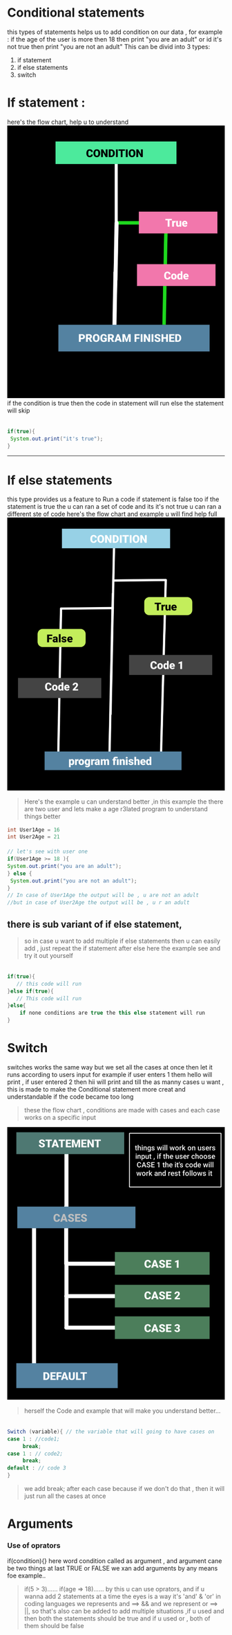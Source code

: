 # Conditional statements 
this types of statements helps us to add condition on our data , for example :
if the age of the user is more then 18 then print "you are an adult" or id it's not true then print 
"you are not an adult"
This can be divid into 3 types: 
1. if statement
2. if else statements
3. switch

# If statement :
here's the flow chart,  help u to understand 
![Cool Image](https://github.com/Alok-Raj01/JAVADSC/blob/main/Srcs/New%20Project%202%20%5B38510E2%5D.png)
if the condition is true then the code in statement will run else the statement will skip 
```java

if(true){
 System.out.print("it's true");
}
```
---
# If else statements
this type provides us a feature to Run a code if statement is false too
if the statement is true the u can ran a set of code and its it's not true u can ran a different ste of code 
here's the flow chart and example u will find help full
![if else flow ](https://github.com/Alok-Raj01/JAVADSC/blob/main/Srcs/New%20Project%203%20%5B9070275%5D.png)

> Here's the example u can understand better ,in this example the there are two user and lets make a age r3lated program to understand things better

```java
int User1Age = 16
int User2Age = 21

// let's see with user one
if(User1Age >= 18 ){
System.out.print("you are an adult");
} else {
 System.out.print("you are not an adult");
}
// In case of User1Age the output will be , u are not an adult
//but in case of User2Age the output will be , u r an adult 
```

## there is sub variant of if else statement,  
> so in case u want to add multiple if else statements then u can easily add , just repeat the if statement after else here the example see and try it out yourself
```java

if(true){
   // this code will run
}else if(true){
   // This code will run
}else{
    if none conditions are true the this else statement will run 
}


```


# Switch 
switches works the same way but we set all the cases at once then let it runs according to users input 
for example if user enters 1 them hello will print , if user entered 2 then hii will print and till the as manny cases u want , this is made to make the Conditional statement more creat and understandable if the code became too long

> these the flow chart , conditions are made with cases and each case works on a specific input

![flowchart](https://github.com/Alok-Raj01/JAVADSC/blob/main/Srcs/New%20Project%204%20%5B6B3ECA8%5D.png)

> herself the Code and example that will make you understand better...
```java

Switch (variable){ // the variable that will going to have cases on
case 1 : //code1;
     break;
case 1 : // code2;
     break;
default : // code 3 
}

```
> we add break; after each case because if we don't do that , then it will just run all the cases at once

# Arguments
### Use of oprators 
if(condition){} here word condition called as argument , and argument cane be two things at last TRUE or FALSE 
we xan add arguments by any means foe example..
> if(5 > 3)......
> if(age => 18)......
> by this u can use oprators, and if u wanna add 2 statements at a time the eyes is a way
> it's 'and' & 'or' in coding languages we represents and ==> && and we represent or ==> ||, so that's also can be added to add multiple situations ,if u used and then both the statements should be true and if u used or , both of them should be false 
